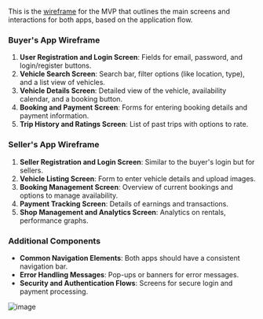 
This is the [wireframe](https://github.com/mrajkishor/Gyvor/blob/main/docs/Wireframes.xd) for the MVP that outlines the main screens and interactions for both apps, based on the application flow.

### Buyer's App Wireframe
1. **User Registration and Login Screen**: Fields for email, password, and login/register buttons.
2. **Vehicle Search Screen**: Search bar, filter options (like location, type), and a list view of vehicles.
3. **Vehicle Details Screen**: Detailed view of the vehicle, availability calendar, and a booking button.
4. **Booking and Payment Screen**: Forms for entering booking details and payment information.
5. **Trip History and Ratings Screen**: List of past trips with options to rate.

### Seller's App Wireframe
1. **Seller Registration and Login Screen**: Similar to the buyer's login but for sellers.
2. **Vehicle Listing Screen**: Form to enter vehicle details and upload images.
3. **Booking Management Screen**: Overview of current bookings and options to manage availability.
4. **Payment Tracking Screen**: Details of earnings and transactions.
5. **Shop Management and Analytics Screen**: Analytics on rentals, performance graphs.

### Additional Components
- **Common Navigation Elements**: Both apps should have a consistent navigation bar.
- **Error Handling Messages**: Pop-ups or banners for error messages.
- **Security and Authentication Flows**: Screens for secure login and payment processing.

![image](https://github.com/mrajkishor/Vyro/assets/148688864/2c8c49cc-733a-4131-b67a-0a97146f9d54)

